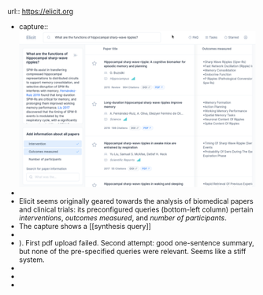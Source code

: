 url:: https://elicit.org

- capture:: ![image.png](../assets/image_1680796743771_0.png)
-
- Elicit seems originally geared towards the analysis of biomedical papers and clinical trials: its preconfigured queries (bottom-left column) pertain *interventions*, *outcomes measured*, and *number of participants*.
- The capture shows a [[synthesis query]]
-
- ). First pdf upload failed. Second attempt: good one-sentence summary, but none of the pre-specified queries were relevant. Seems like a stiff system.
-
-
-